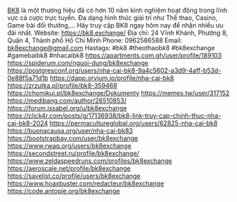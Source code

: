 [BK8](https://bk8.exchange/) là một thương hiệu đã có hơn 10 năm kinh nghiệm hoạt động trong lĩnh vực cá cược trực tuyến. Đa dạng hình thức giải trí như Thể thao, Casino, Game bài đổi thưởng,... Hãy truy cập BK8 ngay hôm nay để nhận nhiều ưu đãi nhất.
Website: https://bk8.exchange/
Địa chỉ: 24 Vĩnh Khánh, Phường 8, Quận 4, Thành phố Hồ Chí Minh
Phone: 0962586588
Email: bk8exchange@gmail.com
Hastags: #bk8 #theothaobk8 #bk8exchange #gamebaibk8 #nhacaibk8
https://apartments.com.gh/user/profile/189103
https://spiderum.com/nguoi-dung/bk8exchange
https://postgresconf.org/users/nha-cai-bk8-9a4c5602-a3d9-4aff-b53d-0e88f5a71d1b
https://dapp.orvium.io/profile/nha-cai-bk8
https://zrzutka.pl/profile/bk8-359468
https://chomikuj.pl/bk8exchange/Dokumenty
https://memes.tw/user/317152
https://medibang.com/author/26510853/
https://forum.issabel.org/u/bk8exchange
https://click4r.com/posts/g/17136938/bk8-link-truy-cap-chinh-thuc-nha-cai-bk8-2024
https://permacultureglobal.org/users/62825-nha-cai-bk8
https://buonacausa.org/user/nha-cai-bk83
https://bootstrapbay.com/user/bk8exchange
https://www.rwaq.org/users/bk8exchange
https://secondstreet.ru/profile/bk8exchange/
https://www.zeldaspeedruns.com/profiles/bk8exchange
https://aeroscale.net/profile/bk8exchange
https://savelist.co/profile/users/bk8exchange
https://www.hoaxbuster.com/redacteur/bk8exchange
https://code.antopie.org/bk8exchange